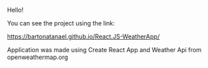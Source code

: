 Hello!

You can see the project using the link: 

https://bartonatanael.github.io/React.JS-WeatherApp/

Application was made using Create React App and Weather Api from openweathermap.org